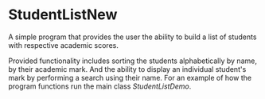 # StudentListNew

A simple program that provides the user the ability to build a list of students with respective academic scores.

Provided functionality includes sorting the students alphabetically by name, by their academic mark. 
And the ability to display an individual student's mark by performing a search using their name. 
For an example of how the program functions run the main class *StudentListDemo*.
